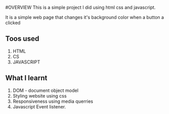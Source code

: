 #OVERVIEW
This is a simple project I did using html css and javascript. 

It is a simple web page that changes it's background color when a button a clicked

## Toos used
1. HTML
2. CS
3. JAVASCRIPT

## What I learnt
1. DOM - document object model
2. Styling website using css
3. Responsiveness using media querries
4. Javascript Event listener.
